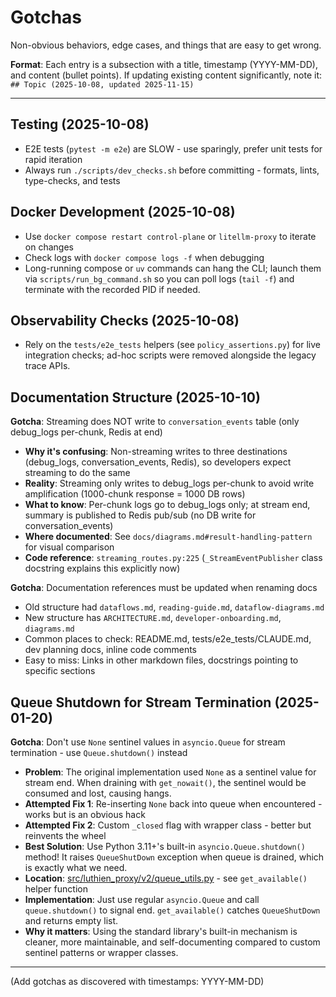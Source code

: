 # Gotchas

Non-obvious behaviors, edge cases, and things that are easy to get wrong.

**Format**: Each entry is a subsection with a title, timestamp (YYYY-MM-DD), and content (bullet points).
If updating existing content significantly, note it: `## Topic (2025-10-08, updated 2025-11-15)`

---

## Testing (2025-10-08)

- E2E tests (`pytest -m e2e`) are SLOW - use sparingly, prefer unit tests for rapid iteration
- Always run `./scripts/dev_checks.sh` before committing - formats, lints, type-checks, and tests

## Docker Development (2025-10-08)

- Use `docker compose restart control-plane` or `litellm-proxy` to iterate on changes
- Check logs with `docker compose logs -f` when debugging
- Long-running compose or `uv` commands can hang the CLI; launch them via `scripts/run_bg_command.sh` so you can poll logs (`tail -f`) and terminate with the recorded PID if needed.

## Observability Checks (2025-10-08)

- Rely on the `tests/e2e_tests` helpers (see `policy_assertions.py`) for live integration checks; ad-hoc scripts were removed alongside the legacy trace APIs.

## Documentation Structure (2025-10-10)

**Gotcha**: Streaming does NOT write to `conversation_events` table (only debug_logs per-chunk, Redis at end)

- **Why it's confusing**: Non-streaming writes to three destinations (debug_logs, conversation_events, Redis), so developers expect streaming to do the same
- **Reality**: Streaming only writes to debug_logs per-chunk to avoid write amplification (1000-chunk response = 1000 DB rows)
- **What to know**: Per-chunk logs go to debug_logs only; at stream end, summary is published to Redis pub/sub (no DB write for conversation_events)
- **Where documented**: See `docs/diagrams.md#result-handling-pattern` for visual comparison
- **Code reference**: `streaming_routes.py:225` (`_StreamEventPublisher` class docstring explains this explicitly now)

**Gotcha**: Documentation references must be updated when renaming docs

- Old structure had `dataflows.md`, `reading-guide.md`, `dataflow-diagrams.md`
- New structure has `ARCHITECTURE.md`, `developer-onboarding.md`, `diagrams.md`
- Common places to check: README.md, tests/e2e_tests/CLAUDE.md, dev planning docs, inline code comments
- Easy to miss: Links in other markdown files, docstrings pointing to specific sections

## Queue Shutdown for Stream Termination (2025-01-20)

**Gotcha**: Don't use `None` sentinel values in `asyncio.Queue` for stream termination - use `Queue.shutdown()` instead

- **Problem**: The original implementation used `None` as a sentinel value for stream end. When draining with `get_nowait()`, the sentinel would be consumed and lost, causing hangs.
- **Attempted Fix 1**: Re-inserting `None` back into queue when encountered - works but is an obvious hack
- **Attempted Fix 2**: Custom `_closed` flag with wrapper class - better but reinvents the wheel
- **Best Solution**: Use Python 3.11+'s built-in `asyncio.Queue.shutdown()` method! It raises `QueueShutDown` exception when queue is drained, which is exactly what we need.
- **Location**: [src/luthien_proxy/v2/queue_utils.py](src/luthien_proxy/v2/queue_utils.py:18) - see `get_available()` helper function
- **Implementation**: Just use regular `asyncio.Queue` and call `queue.shutdown()` to signal end. `get_available()` catches `QueueShutDown` and returns empty list.
- **Why it matters**: Using the standard library's built-in mechanism is cleaner, more maintainable, and self-documenting compared to custom sentinel patterns or wrapper classes.

---

(Add gotchas as discovered with timestamps: YYYY-MM-DD)
